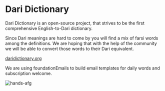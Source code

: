 # Dari Dictionary

Dari Dictionary is an open-source project, that strives to be the first comprehensive English-to-Dari dictionary.

Since Dari meanings are hard to come by you will find a mix of farsi words among the definitions. We are hoping that with the help of the community we will be able to convert those words to their Dari equivalent.

[daridictionary.org](https://www.daridictionary.org)

We are using foundationEmails to build email templates for daily words and subscription welcome.

![hands-afg](https://www.daridictionary.org/images/hands-afg.png)
